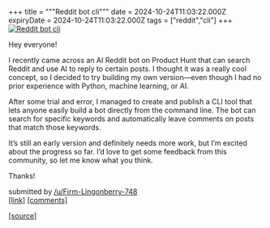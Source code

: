 +++
title = """Reddit bot cli"""
date = 2024-10-24T11:03:22.000Z
expiryDate = 2024-10-24T11:03:22.000Z
tags = ["reddit","cli"]
+++
[![Reddit bot cli](https://external-preview.redd.it/MybJ13OxpCMNyLCSASEPrT8nh7--97-y1P1uXLfkdhg.jpg?width=640&crop=smart&auto=webp&s=49828af52079c8a323cb9766e0f2c28ef4b7d73f "Reddit bot cli")](https://www.reddit.com/r/commandline/comments/1gazx71/reddit_bot_cli/)

Hey everyone!

I recently came across an AI Reddit bot on Product Hunt that can search Reddit and use AI to reply to certain posts. I thought it was a really cool concept, so I decided to try building my own version—even though I had no prior experience with Python, machine learning, or AI.

After some trial and error, I managed to create and publish a CLI tool that lets anyone easily build a bot directly from the command line. The bot can search for specific keywords and automatically leave comments on posts that match those keywords.

It’s still an early version and definitely needs more work, but I’m excited about the progress so far. I’d love to get some feedback from this community, so let me know what you think.

Thanks!

submitted by [/u/Firm-Lingonberry-748](https://www.reddit.com/user/Firm-Lingonberry-748)  
[\[link\]](https://github.com/VashonG/reddit-bot-cli) [\[comments\]](https://www.reddit.com/r/commandline/comments/1gazx71/reddit_bot_cli/)

[[source]](https://www.reddit.com/r/commandline/comments/1gazx71/reddit_bot_cli/)
